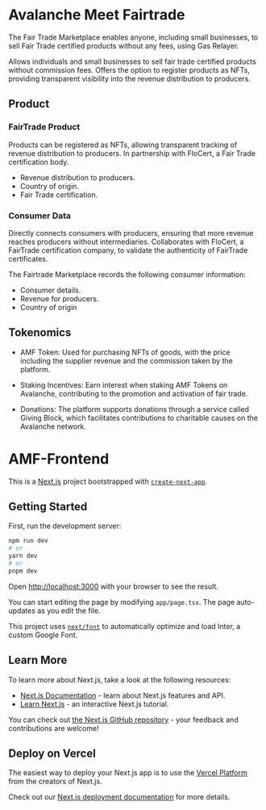 # Avalanche Meet Fairtrade

The Fair Trade Marketplace enables anyone, including small businesses, to sell Fair Trade certified products without any fees, using Gas Relayer.

Allows individuals and small businesses to sell fair trade certified products without commission fees.
Offers the option to register products as NFTs, providing transparent visibility into the revenue distribution to producers.

## Product 
### FairTrade Product 
Products can be registered as NFTs, allowing transparent tracking of revenue distribution to producers.
In partnership with FloCert, a Fair Trade certification body.

- Revenue distribution to producers.
- Country of origin.
- Fair Trade certification.

### Consumer Data

Directly connects consumers with producers, ensuring that more revenue reaches producers without intermediaries.
Collaborates with FloCert, a FairTrade certification company, to validate the authenticity of FairTrade certificates.

The Fairtrade Marketplace records the following consumer information:

- Consumer details.
- Revenue for producers.
- Country of origin

## Tokenomics

- AMF Token: Used for purchasing NFTs of goods, with the price including the supplier revenue and the commission taken by the platform.

- Staking Incentives: Earn interest when staking AMF Tokens on Avalanche, contributing to the promotion and activation of fair trade.

- Donations: The platform supports donations through a service called Giving Block, which facilitates contributions to charitable causes on the Avalanche network.


# AMF-Frontend
This is a [Next.js](https://nextjs.org/) project bootstrapped with [`create-next-app`](https://github.com/vercel/next.js/tree/canary/packages/create-next-app).

## Getting Started

First, run the development server:

```bash
npm run dev
# or
yarn dev
# or
pnpm dev
```

Open [http://localhost:3000](http://localhost:3000) with your browser to see the result.

You can start editing the page by modifying `app/page.tsx`. The page auto-updates as you edit the file.

This project uses [`next/font`](https://nextjs.org/docs/basic-features/font-optimization) to automatically optimize and load Inter, a custom Google Font.

## Learn More

To learn more about Next.js, take a look at the following resources:

- [Next.js Documentation](https://nextjs.org/docs) - learn about Next.js features and API.
- [Learn Next.js](https://nextjs.org/learn) - an interactive Next.js tutorial.

You can check out [the Next.js GitHub repository](https://github.com/vercel/next.js/) - your feedback and contributions are welcome!

## Deploy on Vercel

The easiest way to deploy your Next.js app is to use the [Vercel Platform](https://vercel.com/new?utm_medium=default-template&filter=next.js&utm_source=create-next-app&utm_campaign=create-next-app-readme) from the creators of Next.js.

Check out our [Next.js deployment documentation](https://nextjs.org/docs/deployment) for more details.
